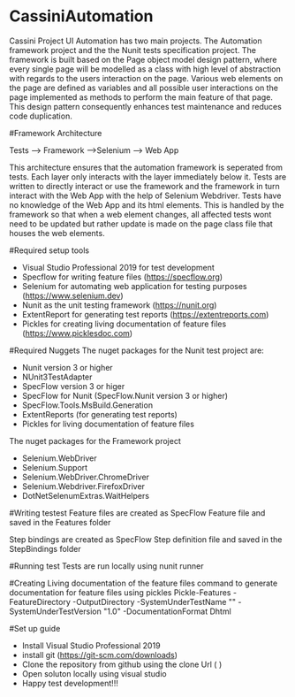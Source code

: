 # CassiniAutomation
Cassini Project UI Automation has two main projects. The Automation framework project and the the Nunit tests specification project.
The framework is built based on the Page object model design pattern,
where every single page will be modelled as a class with high level of abstraction with regards to the users interaction on the page.
Various web elements on the page are defined as variables and all possible user interactions on the page implemented as methods to perform the main feature of that page.
This design pattern consequently enhances test maintenance and reduces code duplication.

#Framework Architecture

Tests --> Framework -->Selenium --> Web App

This architecture ensures that the automation framework is seperated from tests. Each layer only interacts with the layer immediately below it.
Tests are written to directly interact or use the framework and the framework in turn interact with the Web App with the help of Selenium Webdriver.
Tests have no knowledge of the Web App and its html elements. This is handled by the framework so that when a web element changes, all affected tests wont need to be updated
but rather update is made on the page class file that houses the web elements.

#Required setup tools
- Visual Studio Professional 2019 for test development
- Specflow for writing feature files (https://specflow.org)
- Selenium for automating web application for testing purposes (https://www.selenium.dev)
- Nunit as the unit testing framework (https://nunit.org)
- ExtentReport for generating test reports (https://extentreports.com)
- Pickles for creating living documentation of feature files (https://www.picklesdoc.com)

#Required Nuggets
The nuget packages for the Nunit test project are:
- Nunit version 3 or higher
- NUnit3TestAdapter
- SpecFlow version 3 or higer
- SpecFlow for Nunit (SpecFlow.Nunit version 3 or higher)
- SpecFlow.Tools.MsBuild.Generation
- ExtentReports (for generating test reports)
- Pickles for living documentation of feature files

The nuget packages for the Framework project
- Selenium.WebDriver
- Selenium.Support
- Selenium.WebDriver.ChromeDriver
- Selenium.Webdriver.FirefoxDriver
- DotNetSelenumExtras.WaitHelpers

#Writing testest
Feature files are created as SpecFlow Feature file and saved in the Features folder

Step bindings are created as SpecFlow Step definition file and saved in the StepBindings folder

#Running test
Tests are run locally using nunit runner

#Creating Living documentation of the feature files
command to generate documentation for feature files using pickles
Pickle-Features -FeatureDirectory <feature directory path> -OutputDirectory  <output directory path> -SystemUnderTestName "<project name>" -SystemUnderTestVersion "1.0" -DocumentationFormat Dhtml
  
#Set up guide
- Install Visual Studio Professional 2019
- install git (https://git-scm.com/downloads)
- Clone the repository from github using the clone Url ( )
- Open soluton locally using visual studio
- Happy test development!!!
